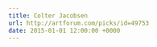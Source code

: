 ```yaml
---
title: Colter Jacobsen
url: http://artforum.com/picks/id=49753
date: 2015-01-01 12:00:00 +0000
---
```

